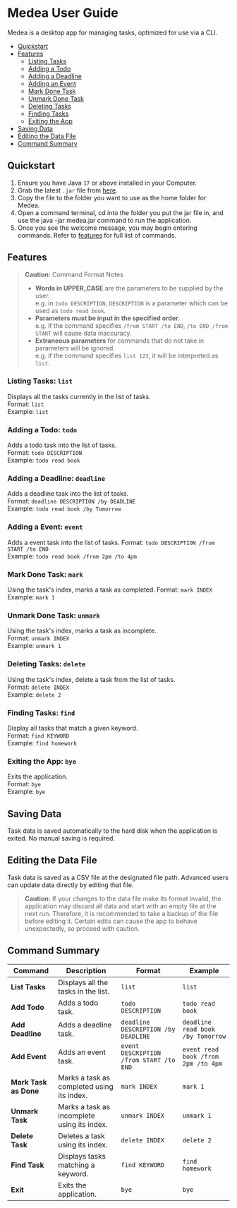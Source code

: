 # Medea User Guide

Medea is a desktop app for managing tasks, optimized for use via a CLI.

- [Quickstart](#QuickStart)
- [Features](#Features)
    - [Listing Tasks](#listing-tasks-list)
    - [Adding a Todo](#adding-a-todo-todo)
    - [Adding a Deadline](#adding-a-deadline-deadline)
    - [Adding an Event](#adding-a-event-event)
    - [Mark Done Task](#mark-done-task-mark)
    - [Unmark Done Task](#unmark-done-task-unmark-)
    - [Deleting Tasks](#deleting-tasks-delete-)
    - [Finding Tasks](#finding-tasks-find)
    - [Exiting the App](#exiting-the-app-bye-)
- [Saving Data](#saving-data)
- [Editing the Data File](#editing-the-data-file)
- [Command Summary](#command-summary)

## Quickstart

1. Ensure you have Java `17` or above installed in your Computer.
2. Grab the latest `.jar` file from [here](https://github.com/TVageesan/ip/releases).
3. Copy the file to the folder you want to use as the home folder for Medea.
4. Open a command terminal, cd into the folder you put the jar file in, and use the java -jar medea.jar command to run the application.
5. Once you see the welcome message, you may begin entering commands. Refer to [features](#features) for full list of commands.

## Features

> **Caution:**  Command Format Notes
> - **Words in UPPER_CASE** are the parameters to be supplied by the user.  
    e.g. in `todo DESCRIPTION`, `DESCRIPTION` is a parameter which can be used as `todo read book`.
> - **Parameters must be input in the specified order.**  
    e.g. if the command specifies `/from START /to END`, `/to END /from START` will cause data inaccuracy.
> - **Extraneous parameters** for commands that do not take in parameters will be ignored.  
    e.g. if the command specifies `list 123`, it will be interpreted as `list`.

### Listing Tasks: `list`
Displays all the tasks currently in the list of tasks.   
Format: `list`    
Example: `list`

### Adding a Todo: `todo`
Adds a todo task into the list of tasks.  
Format:  `todo DESCRIPTION`  
Example: `todo read book`

### Adding a Deadline: `deadline`
Adds a deadline task into the list of tasks.  
Format:  `deadline DESCRIPTION /by DEADLINE`  
Example: `todo read book /by Tomorrow`

### Adding a Event: `event`
Adds a event task into the list of tasks.
Format:  `todo DESCRIPTION /from START /to END`  
Example: `todo read book /from 2pm /to 4pm`

### Mark Done Task: `mark`
Using the task's index, marks a task as completed.
Format: `mark INDEX`    
Example: `mark 1`

### Unmark Done Task: `unmark`
Using the task's index, marks a task as incomplete.  
Format: `unmark INDEX`    
Example: `unmark 1`

### Deleting Tasks: `delete`
Using the task's index, delete a task from the list of tasks.  
Format: `delete INDEX`    
Example: `delete 2`

### Finding Tasks: `find`
Display all tasks that match a given keyword.  
Format: `find KEYWORD`    
Example: `find homework`

### Exiting the App: `bye`
Exits the application.  
Format: `bye`    
Example: `bye`

## Saving Data
Task data is saved automatically to the hard disk when the application is exited. No manual saving is required.

## Editing the Data File
Task data is saved as a CSV file at the designated file path. Advanced users can update data directly by editing that file.

> **Caution:** If your changes to the data file make its format invalid, the application may discard all data and start with an empty file at the next run. Therefore, it is recommended to take a backup of the file before editing it. Certain edits can cause the app to behave unexpectedly, so proceed with caution.

## Command Summary

| Command              | Description                                                       | Format                              | Example                          |
|----------------------|-------------------------------------------------------------------|-------------------------------------|----------------------------------|
| **List Tasks**        | Displays all the tasks in the list.                               | `list`                              | `list`                           |
| **Add Todo**          | Adds a todo task.                                                 | `todo DESCRIPTION`                  | `todo read book`                 |
| **Add Deadline**      | Adds a deadline task.                                             | `deadline DESCRIPTION /by DEADLINE` | `deadline read book /by Tomorrow`|
| **Add Event**         | Adds an event task.                                               | `event DESCRIPTION /from START /to END`| `event read book /from 2pm /to 4pm` |
| **Mark Task as Done** | Marks a task as completed using its index.                        | `mark INDEX`                        | `mark 1`                         |
| **Unmark Task**       | Marks a task as incomplete using its index.                       | `unmark INDEX`                      | `unmark 1`                       |
| **Delete Task**       | Deletes a task using its index.                                   | `delete INDEX`                      | `delete 2`                       |
| **Find Task**         | Displays tasks matching a keyword.                                | `find KEYWORD`                      | `find homework`                  |
| **Exit**              | Exits the application.                                            | `bye`                               | `bye`                            |
